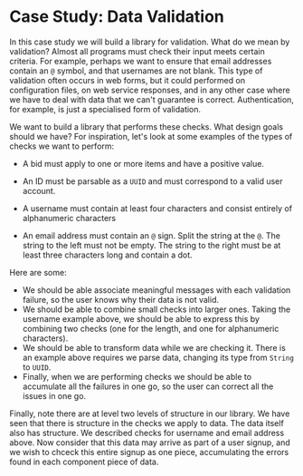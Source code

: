 # Case Study: Data Validation

In this case study we will build a library for validation. What do we mean by validation? Almost all programs must check their input meets certain criteria. For example, perhaps we want to ensure that email addresses contain an `@` symbol, and that usernames are not blank. This type of validation often occurs in web forms, but it could performed on configuration files, on web service responses, and in any other case where we have to deal with data that we can't guarantee is correct. Authentication, for example, is just a specialised form of validation.

We want to build a library that performs these checks. What design goals should we have? For inspiration, let's look at some examples of the types of checks we want to perform:

- A bid must apply to one or more items and have a positive value.

- An ID must be parsable as a `UUID` and must correspond to a valid user account.

- A username must contain at least four characters and consist entirely of alphanumeric characters

- An email address must contain an `@` sign. Split the string at the `@`. The string to the left must not be empty. The string to the right must be at least three characters long and contain a dot.


Here are some:

- We should be able associate meaningful messages with each validation failure, so the user knows why their data is not valid.
- We should be able to combine small checks into larger ones. Taking the username example above, we should be able to express this by combining two checks (one for the length, and one for alphanumeric characters).
- We should be able to transform data while we are checking it. There is an example above requires we parse data, changing its type from `String` to `UUID`. 
- Finally, when we are performing checks we should be able to accumulate all the failures in one go, so the user can correct all the issues in one go.

Finally, note there are at level two levels of structure in our library. We have seen that there is structure in the checks we apply to data. The data itself also has structure. We described checks for username and email address above. Now consider that this data may arrive as part of a user signup, and we wish to chceck this entire signup as one piece, accumulating the errors found in each component piece of data.
